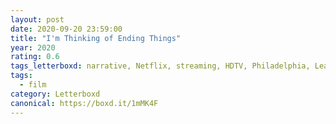 ```yaml
---
layout: post 
date: 2020-09-20 23:59:00
title: "I'm Thinking of Ending Things"
year: 2020
rating: 0.6
tags_letterboxd: narrative, Netflix, streaming, HDTV, Philadelphia, Leah, film club
tags:
  - film
category: Letterboxd
canonical: https://boxd.it/1mMK4F
---
```

